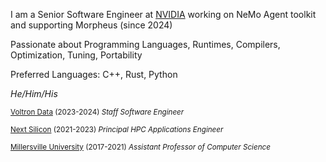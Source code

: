 I am a Senior Software Engineer at [NVIDIA](https://nvidia.com) working on NeMo Agent toolkit and supporting Morpheus (since 2024)

Passionate about Programming Languages, Runtimes, Compilers, Optimization, Tuning, Portability

Preferred Languages: C++, Rust, Python

<em>He/Him/His</em>

<small><a href="https://voltrondata.com">Voltron Data</a> (2023-2024) <em color="#888">Staff Software Engineer</em></small>

<small><a href="https://nextsilicon.com">Next Silicon</a> (2021-2023) <em color="#888">Principal HPC Applications Engineer</em></small>

<small><a href="https://cs.millersville.edu">Millersville University</a> (2017-2021) <em color="#888">Assistant Professor of Computer Science</em></small>
